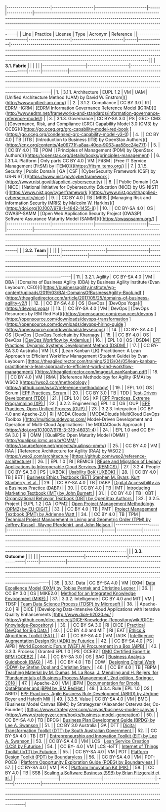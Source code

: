 |----------------------|---------------------|--------------------------|------|-------------|---------------------------------------------------------------------------------------------------------------------------------------------------------------------------------------------------------------------------------------------------------------------------------------------------------------|
| Line                 | Practice            | License                  | Type | Acronym     | Reference                                                                                                                                                                                                                                                                                                     |
|----------------------|---------------------|--------------------------|------|-------------|---------------------------------------------------------------------------------------------------------------------------------------------------------------------------------------------------------------------------------------------------------------------------------------------------------------|
|                      | **3.1. Fabric**     |                          |      |             |                                                                                                                                                                                                                                                                                                               |
|----------------------|---------------------|--------------------------|------|-------------|---------------------------------------------------------------------------------------------------------------------------------------------------------------------------------------------------------------------------------------------------------------------------------------------------------------|
| 1.                   | 3.1.1. Architecture | EUPL 1.2                 | VM   | UAM         | [Unified Architecture Method (UAM) by David W. Enstrom](](http://www.unified-am.com/)                                                                                                                                                                                                                         |
| 2.                   | 3.1.2. Compliance   | CC BY 3.0                | RI   | EDRM -IGRM  | [EDRM Information Governance Reference Model (IGRM)](](http://www.edrm.net/frameworks-and-standards/information-governance-reference-model/)                                                                                                                                                                  |
| 3.                   | 3.1.3. Governance   | CC BY-SA 3.0             | PS   | GRC- CM3    | [Governance, Risk, and Compliance (GRC) Capability Model 3.0 (CM3) by OCEG](](https://go.oceg.org/grc-capability-model-red-book ](https://go.oceg.org/condensed-grc-capability-model-v3-0)                                                                                                                    |
| 4.                   |                     | CC BY 4.0                | TB   | ITB         | [Introduction to Business (ITB) by OpenStax Authors](](https://cnx.org/contents/4e09771f-a8aa-40ce-9063-aa58cc24e77f)                                                                                                                                                                                         |
| 5.                   |                     | CC BY 4.0                | TB   | POM         | [Principles of Management (POM) by OpenStax Authors](](https://openstax.org/details/books/principles-management)                                                                                                                                                                                              |
| 6.                   | 3.1.4. Platform     | Only parts CC BY 4.0     | VM   | FitSM       | [Free IT Service Management (FitSM) by ITEMO](](https://fitsm.itemo.org/)                                                                                                                                                                                                                                     |
| 7.                   | 3.1.5. Security     | Public Domain            | GA   | CSF         | [CyberSecurity Framework (CSF) by US-NIST](](https://www.nist.gov/cyberframework ](https://www.nist.gov/itl/applied-cybersecurity)                                                                                                                                                                            |
| 8.                   |                     | Public Domain            | GA   | NICE        | [National Initiative for Cybersecurity Education (NICE) by US-NIST](](https://www.nist.gov/cyberframework ](https://www.nist.gov/itl/applied-cybersecurity/nice)                                                                                                                                              |
| 9.                   |                     | CC BY 4.0                | TB   | MRIS        | [Managing Risk and Information Security (MRIS) by Malcolm W. Harkins](](https://doi.org/10.1007/978-1-4842-1455-8)                                                                                                                                                                                            |
| 10.                  |                     | CC BY-SA 4.0             | OS   | OWASP-SAMM  | [Open Web Application Security Project (OWASP) Software Assurance Maturity Model (SAMM)](](https://owaspsamm.org/)                                                                                                                                                                                            |
|----------------------|---------------------|--------------------------|------|-------------|---------------------------------------------------------------------------------------------------------------------------------------------------------------------------------------------------------------------------------------------------------------------------------------------------------------|
|                      | **3.2. Team**       |                          |      |             |                                                                                                                                                                                                                                                                                                               |
|----------------------|---------------------|--------------------------|------|-------------|---------------------------------------------------------------------------------------------------------------------------------------------------------------------------------------------------------------------------------------------------------------------------------------------------------------|
| 11.                  | 3.2.1. Agility      | CC BY-SA 4.0             | VM   | DBA         | [Domains of Business Agility (DBA) by Business Agility Institute (Evan Leybourn, CEO)](](https://businessagility.institute/wp-content/uploads/2019/03/BAI-DomainsOfBusinessAgility-Book.pdf ](https://theagiledirector.com/article/2017/05/25/domains-of-business-agility-v2/)                                |
| 12.                  |                     | CC BY-SA 4.0             | OS   | DevOps      | [DevOps Yoga](](https://devops.yoga)                                                                                                                                                                                                                                                                          |
| 13.                  |                     | CC BY-SA 4.0             | VM   | DevOps      | [DevOps Resources by IBM Red Hat](](https://opensource.com/resources/devops ](https://opensource.com/downloads/devops-transformation ](https://opensource.com/downloads/devops-hiring-guide ](https://opensource.com/downloads/devsecops)                                                                     |
| 14.                  |                     | CC BY- SA 4.0            | OS   | DevOps      | [DevOps Toolchain by Kharnagy ](https://commons.wikimedia.org/wiki/File:Devops-toolchain.svg)                                                                                                                                                                                                                 |
| 15.                  |                     | CC BY 4.0                | OS   | DevOps      | [DevOps Workflow by Ardemius ](https://github.com/Ardemius/devops-workflow)                                                                                                                                                                                                                                   |
| 16.                  |                     | EPL 1.0                  | OS   | DSDM        | [EPF Practices, Dynamic Systems Development Method (DSDM) ](https://www.eclipse.org/epf/downloads/configurations/pubconfig_downloads.php)                                                                                                                                                                     |
| 17.                  |                     | CC BY-SA 3.0 Australia   | VM   | LK          | [Lean Kanban (LK) Practitioner: A Lean Approach to Efficient Workflow Management (Student Guide) by Evan Leybourn ](https://theagiledirector.com/training/2013/04/05/lean-kanban-practitioner-a-lean-approach-to-efficient-work-and-workflow-management/ ](https://theagiledirector.com/images/LeanKanban.pdf)|
| 18.                  |                     | CC BY 4.0                | VM   | RMA         | [Reference Methodology for Agility (RMA) by WSO2 ](https://wso2.com/methodology ](https://github.com/wso2/reference-methodology)                                                                                                                                                                              |
| 19.                  |                     | EPL 1.0                  | OS   | Scrum       | [EPF Practices, Scrum ](https://www.eclipse.org/epf/downloads/configurations/pubconfig_downloads.php)                                                                                                                                                                                                         |
| 20.                  |                     | CC BY 3.0                | TB   | TDD         | [Test-Driven Development (TDD) ](https://github.com/grzesiek-galezowski/tdd-ebook)                                                                                                                                                                                                                            |
| 21.                  |                     | EPL 1.0                  | OS   | XP          | [EPF Practices, Extreme Programming (XP) ](https://www.eclipse.org/epf/downloads/configurations/pubconfig_downloads.php)                                                                                                                                                                                      |
| 22.                  | 3.2.2. Engineering  | EPL 1.0                  | OS   | OUP         | [EPF Practices, Open Unified Process (OUP) ](https://www.eclipse.org/epf/downloads/configurations/pubconfig_downloads.php)                                                                                                                                                                                    |
| 23.                  | 3.2.3. Integration  | CC BY 4.0 and Apache-2.0 | RI   | MODA Clouds | [MODAClouds MultiCloud DevOps Toolbox ](http://multiclouddevops.com/ Model-Driven Development and Operation of Multi-Cloud Applications: The MODAClouds Approach ](https://doi.org/10.1007/978-3-319-46031-4)                                                                                                 |
| 24.                  |                     | EPL 1.0 and CC BY-SA 3.0 | RI   | OMM         | [QualiPSo Open Maturity Model (OMM) ](http://qualipso.icmc.usp.br/OMM/ ](https://sourceforge.net/projects/qualipso-omm/)                                                                                                                                                                                      |
| 25.                  |                     | CC BY 4.0                | VM   | RAA         | [Reference Architecture for Agility (RAA) by WSO2 ](https://wso2.com/architecture ](https://github.com/wso2/reference-architecture)                                                                                                                                                                           |
| 26.                  |                     | EPL 1.0                  | RI   | REMICS      | [REuse and Migration of Legacy Applications to Interoperable Cloud Services (REMICS) ](https://github.com/SINTEF-9012/remics-library)                                                                                                                                                                         |
| 27.                  | 3.2.4. People       | CC BY-SA 3.0             | PS   | UXBOK       | [Usability BoK (UXBOK) ](https://www.usabilitybok.org)                                                                                                                                                                                                                                                        |
| 28.                  |                     | CC BY 4.0                | TB   | BET         | [Business Ethics Textbook (BET) Stephen M. Byars, Kurt Stanberry, et al. ](https://openstax.org/details/books/business-ethics)                                                                                                                                                                                |
| 29.                  |                     | CC BY-SA 4.0             | TB   | DABP        | [Digital Accessibility as a Business Practice (DABP) ](https://pressbooks.library.ryerson.ca/dabp/)                                                                                                                                                                                                           |
| 30.                  |                     | CC BY 4.0                | TB   | IMT         | [Introducing Marketing Textbook (IMT) by John Burnett ](https://open.bccampus.ca/browse-our-collection/find-open-textbooks/?uuid=ddbe3343-9796-4801-a0cb-7af7b02e3191)                                                                                                                                        |
| 31.                  |                     | CC BY 4.0                | TB   | OBT         | [Organizational Behavior Textbook (OBT) by OpenStax Authors ](https://openstax.org/details/books/organizational-behavior)                                                                                                                                                                                     |
| 32.                  | 3.2.5. Project      | EUPL 1.2                 | GA   | OPM2        | [Open Project Management Methodology (OPM2) by EU-DIGIT ](https://ec.europa.eu/isa2/solutions/open-pm2_en)                                                                                                                                                                                                    |
| 33.                  |                     | CC BY 4.0                | TB   | PMT         | [Project Management Textbook (PMT) by Adrienne Watt ](https://opentextbc.ca/projectmanagement/)                                                                                                                                                                                                               |
| 34.                  |                     | CC BY 4.0                | TB   | TPM         | [Technical Project Management in Living and Geometric Order (TPM) by Jeffrey Russell, Wayne Pferdehirt, and John Nelson ](https://wisc.pb.unizin.org/technicalpm/)                                                                                                                                            |
|----------------------|---------------------|--------------------------|------|-------------|---------------------------------------------------------------------------------------------------------------------------------------------------------------------------------------------------------------------------------------------------------------------------------------------------------------|
|                      | **3.3. Outcome**    |                          |      |             |                                                                                                                                                                                                                                                                                                               |
|----------------------|---------------------|--------------------------|------|-------------|---------------------------------------------------------------------------------------------------------------------------------------------------------------------------------------------------------------------------------------------------------------------------------------------------------------|
| 35.                  | 3.3.1. Data         | CC BY-SA 4.0             | VM   | DXM         | [Data Excellence Model (DXM) by Tobias Pentek and Christine Legner ](https://www.cc-cdq.ch/data-excellence-model)                                                                                                                                                                                             |
| 36.                  |                     | CC BY 3.0                | OS   | MIKE2.0     | [Method for an Integrated Knowledge Environment (MIKE) ](http://www.openmethodology.org)                                                                                                                                                                                                                      |
| 37.                  | 3.3.2. Intelligence | CC BY 4.0 and MIT        | VM   | TDSP        | [Team Data Science Process (TDSP) by Microsoft ](https://aka.ms/tdsp)                                                                                                                                                                                                                                         |
| 38.                  |                     | Apache-2.0               | RI   | DICE        | [Developing Data-Intensive Cloud Applications with Iterative Quality Enhancements ](http://www.dice-h2020.eu/ ](https://github.com/dice-project/DICE-Knowledge-Repository/wiki/DICE-Knowledge-Repository)                                                                                                     |
| 39.                  |                     | CC BY-SA 3.0             | RI   | DICE        | [Practical DevOps for Big Data ](https://en.wikibooks.org/wiki/Practical_DevOps_for_Big_Data)                                                                                                                                                                                                                 |
| 40.                  |                     | CC BY 4.0 and MIT        | RI   | EAT         | [Ethics & Algorithms Toolkit (EAT) ](http://ethicstoolkit.ai/)                                                                                                                                                                                                                                                |
| 41.                  |                     | CC BY-SA 4.0             | VM   | IADK        | [Intelligence Augmentation Design Kit (IADK) by Futurice ](http://iadesignkit.com)                                                                                                                                                                                                                            |
| 42.                  |                     | CC BY-SA 4.0             | PS   | AIPB        | [World Economic Forum (WEF) AI Procurement in a Box (AIPB) ](https://www.weforum.org/reports/ai-procurement-in-a-box/)                                                                                                                                                                                        |
| 43.                  | 3.3.3. Process      | Granted EPL 1.0          | PS   | OCEB2       | [OMG Certified Expert in BPM (OCEB2) ](https://www.omg.org/oceb-2/)                                                                                                                                                                                                                                           |
| 44.                  |                     | CC BY-SA 3.0             | OS   | BAG         | [Business Analysis Guidebook (BAG) ](https://en.wikibooks.org/wiki/Business_Analysis_Guidebook)                                                                                                                                                                                                               |
| 45.                  |                     | CC BY 4.0                | TB   | DDW         | [Designing Digital Work (DDW) by Stefan Oppl and Christian Stary ](https://doi.org/10.1007/978-3-030-12259-1)                                                                                                                                                                                                 |
| 46.                  |                     | CC BY 4.0                | TB   | FBPM        | [Teaching Material by M. Dumas, M. La Rosa, J. Mendling and H. Reijers, for “Fundamentals of Business Process Management”, 2nd edition, Springer, 2018 ](http://fundamentals-of-bpm.org/supplementary-material/)                                                                                              |
| 47.                  |                     | Apache-2.0               | VM   | jBPM        | [Documentation for Drools, OptaPlanner and jBPM by IBM RedHat ](https://github.com/kiegroup/kie-docs)                                                                                                                                                                                                         |
| 48.                  | 3.3.4. Rule         | EPL 1.0                  | OS   | ABRD        | [EPF Practices, Agile Business Rule Development (ABRD) by Jérôme Boyer and Hafedh Mili ](https://www.eclipse.org/epf/downloads/configurations/pubconfig_downloads.php)                                                                                                                                        |
| 49.                  | 3.3.5. Value        | CC BY-SA 4.0             | VM   | BMC         | [Business Model Canvas (BMC) by Strategyzer (Alexander Osterwalder, Co-Founder) ](https://www.strategyzer.com/canvas/business-model-canvas ](https://www.strategyzer.com/books/business-model-generation)                                                                                                     |
| 50.                  |                     | CC BY-SA 4.0             | TB   | BPDG        | [Business Plan Development Guide (BPDG) by Lee A. Swanson ](https://openpress.usask.ca/businessplandevelopmentguide/)                                                                                                                                                                                         |
| 51.                  |                     | CC BY 3.0 Australia      | GA   | DTT         | [Digital Transformation Toolkit (DTT) by South Australian Government ](https://www.dpc.sa.gov.au/responsibilities/ict-digital-cyber-security/toolkits/digital-transformation-toolkit)                                                                                                                         |
| 52.                  |                     | CC BY-SA 4.0             | TB   | EIT         | [Entrepreneurship and Innovation Toolkit (EIT) by Lee A. Swanson ](https://openpress.usask.ca/entrepreneurshipandinnovationtoolkit/)                                                                                                                                                                          |
| 53.                  |                     | CC BY-SA 4.0             | VM   | LCS         | [Lean Service Creation (LCS) by Futurice ](https://www.leanservicecreation.com/)                                                                                                                                                                                                                              |
| 54.                  |                     | CC BY- 4.0               | VM   | LCS -IoTT   | [Internet of Things Toolkit (IoTT) by Futurice ](http://iotservicekit.com/)                                                                                                                                                                                                                                   |
| 55.                  |                     | CC BY-SA 4.0             | VM   | PDT         | [Platform Design Toolkit (PDT) by Boundaryless ](https://platformdesigntoolkit.com)                                                                                                                                                                                                                           |
| 56.                  |                     | CC BY-SA 4.0             | VM   | PDT-POEG    | [Platform Opportunity Exploration Guide (POEG) by Boundaryless ](https://platformdesigntoolkit.com/opportunity-exploration/)                                                                                                                                                                                  |
| 57.                  |                     | CC BY-SA 4.0             | VM   | PIK         | [Platform Innovation Kit (PIK) ](http://platforminnovationkit.com/)                                                                                                                                                                                                                                           |
| 58.                  |                     | CC BY 4.0                | TB   | SSB         | [Scaling a Software Business (SSB) by Brian Fitzgerald et al. ](https://doi.org/10.1007/978-3-319-53116-8)                                                                                                                                                                                                    |
|----------------------|---------------------|--------------------------|------|-------------|---------------------------------------------------------------------------------------------------------------------------------------------------------------------------------------------------------------------------------------------------------------------------------------------------------------|

